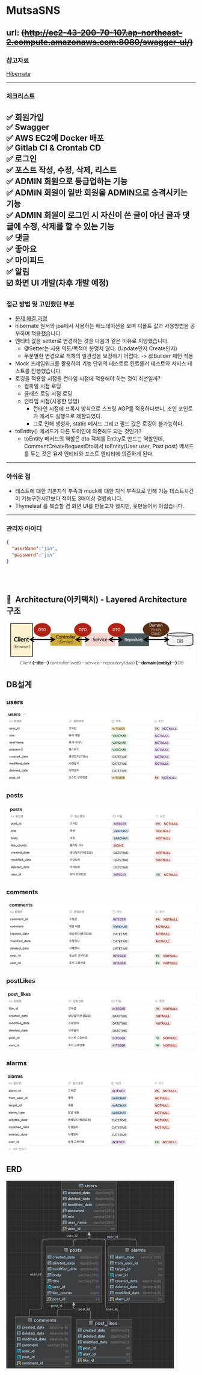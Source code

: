 # MutsaSNS

url: ~~(http://ec2-43-200-70-107.ap-northeast-2.compute.amazonaws.com:8080/swagger-ui/)~~
---
### 참고자료

[Hibernate](https://docs.jboss.org/hibernate/orm/5.4/userguide/html_single/Hibernate_User_Guide.html)

---
### 체크리스트
✅ 회원가입 <br>
✅ Swagger <br>
✅ AWS EC2에 Docker 배포 <br>
✅ Gitlab CI & Crontab CD <br>
✅ 로그인 <br>
✅ 포스트 작성, 수정, 삭제, 리스트 <br>
✅ ADMIN 회원으로 등급업하는 기능 <br>
✅ ADMIN 회원이 일반 회원을 ADMIN으로 승격시키는 기능 <br>
✅ ADMIN 회원이 로그인 시 자신이 쓴 글이 아닌 글과 댓글에 수정, 삭제를 할 수 있는 기능 <br>
✅ 댓글 <br>
✅ 좋아요 <br>
✅ 마이피드 <br>
✅ 알림 <br>
☑️ 화면 UI 개발(차후 개발 예정) <br>
---
### 접근 방법 및 고민했던 부분
- [문제 해결 과정](https://github.com/JinDDung2/board/wiki/%EA%B3%A0%EB%AF%BC%EA%B3%BC-%EB%AC%B8%EC%A0%9C-%ED%95%B4%EA%B2%B0-%EA%B3%BC%EC%A0%95)
- hibernate 원서와 jpa에서 사용하는 애노테이션을 보며 디폴트 값과 사용방법을 공부하며 적용했습니다.
- 엔티티 값을 setter로 변경하는 것을 다음과 같은 이유로 지양했습니다.
  - @Setter는 사용 의도/목적이 분명치 않다. (Update인지 Create인지)
  - 무분별한 변경으로 객체의 일관성을 보장하기 어렵다. -> @Builder 패턴 적용
- Mock 프레임워크를 활용하여 기능 단위의 테스트로 컨트롤러 테스트와 서비스 테스트를 진행했습니다.
- 로깅을 적용할 시점을 런타임 시점에 적용해야 하는 것이 최선일까?
  - 컴파일 시점 로딩
  - 클래스 로딩 시점 로딩
  - 런타임 시점(사용한 방법)
    - 런타인 시점에 프록시 방식으로 스프링 AOP를 적용하다보니, 조인 포인트가 메서드 실행으로 제한되었다.
    - 그로 인해 생성자, static 메서드 그리고 필드 값은 로깅이 불가능하다.
- toEntity() 메서드가 다른 도미인에 의존해도 되는 것인가?
  - toEntity 메서드의 역할은 dto 객체를 Entity로 만드는 역할인데, CommentCreateRequestDto에서 toEntity(User user, Post post) 메서드를 두는 것은 유저 엔티티와 포스트 엔티티에 의존하게 된다.
---
### 아쉬운 점
- 테스트에 대한 기본지식 부족과 mock에 대한 지식 부족으로 인해 기능 테스트시간이 기능구현시간보다 적어도 3배이상 걸렸습니다.
- Thymeleaf 를 복습할 겸 화면 UI를 만들고자 했지만, 못만들어서 아쉽습니다.
---
### 관리자 아이디
```json
{
  "userName":"jin",
  "password":"jin"
} 
```
<br>
<br>

## 📔  Architecture(아키텍처) - Layered Architecture 구조
<img src="assets/img/architecture.png">

## DB설계

### users
<img src="assets/img/userDB.png">

### posts
<img src="assets/img/postDB.png">

### comments
<img src="assets/img/commentDB.png">

### postLikes
<img src="assets/img/postLikeDB.png">

### alarms
<img src="assets/img/alarmDB.png">

## ERD
<img src="assets/img/erd.png">







